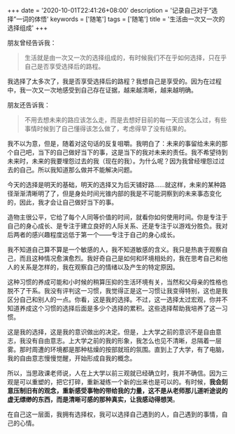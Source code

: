 +++
date = '2020-10-01T22:41:26+08:00'
description = '记录自己对于“选择”一词的体悟'
keywords = ['随笔']
tags = ['随笔']
title = '生活由一次又一次的选择组成'
+++

朋友曾经告诉我：

> 生活就是由一次又一次的选择组成的，有时候我们不在乎如何选择，只在乎自己是否享受选择后的路程。

我选择了太多次了，我是否享受选择后的路程？我想自己是享受的。因为在过程中，我一次又一次地感受到自己存在证据，越来越清晰，越来越明确。

朋友还告诉我：

> 不用去想未来的路应该怎么走，而是去想好目前的每一天应该怎么过，有些事情时候到了自己懂得该怎么做了，考虑得早了没有结果的。

我不以为意，但是，随着对这句话的反复咀嚼。我明白了：未来的事留给未来的那个自己吧，当下的自己做好当下的事，这是当下的我对未来的责任。我不希望待到未来时，未来的我要埋怨过去的我（现在的我）。为什么呢？因为我曾经埋怨过过去的自己。所以我知道那么做并不能解决问题。

今天的选择是明天的基础，明天的选择又为后天铺好路……就这样，未来的某种路径渐渐清晰明了了，但是身处时间光锥内部的我是不可能洞察到的未来事态变化的，因此，我才会让自己做好当下的事。

造物主很公平，它给了每个人同等价值的时间，就看你如何使用时间。你是专注于自己的身心成长、是专注于建立良好的人际关系、还是专注于以游戏分胜负。我对后两者的感兴趣程度远低于第一个——专注于自己的身心成长。

我不知道自己算不算是一个敏感的人，我不知道敏感的含义。我只是热衷于观察自己，而且这种情况愈演愈烈。我好奇自己是如何和环境相处的，我在思考自己和他人的关系是怎样的，我在观察自己的情绪以及产生的特定原因。

这种习惯的养成可能和小时候的稍算压抑的生活环境有关，当然和父母亲的性格也脱不了干系。我没有评判这一习惯，我觉得正是这一习惯让我变得特别，这也是我区分自己和别人的一点。你看，这是我的选择。不过，这一选择太过宏观，你并不知道养成这个习惯的选择后面是多少个选择的累积。这些选择帮助我培养了这一习惯。

这是我的选择，这是我的意识做出的决定。但是，上大学之前的意识不是自由意志，我没有自由意志。上大学之前的我的形象，我怎么也见不清晰，总隔着一层雾。那时周遭的环境都是那种枯燥的按部就班的氛围。直到上了大学，有了电脑，我的自由意志慢慢觉醒，开始形成自我的概念。

所以，当思政课老师说，人在上大学以前三观就已经确立时，我并不确信。因为三观是可以重塑的，把它打碎，重新凝练一个新的出来也是可以的。有时候，**我会刻意压制旧有的观念，重新感受事物的带给我的力量，这不是从老师那儿道听途说的虚无缥缈的东西，而是清晰可感的那种真实，让我感动得想哭**。

在自己这一层面，我拥有选择权，我可以选择自己遇到的人，自己遇到的事情，自己的心情。
